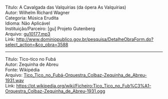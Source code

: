 Título: A Cavalgada das Valquírias (da ópera As Valquírias)\
Autor: Wilhelm Richard Wagner\
Categoria: Música Erudita\
Idioma: Não Aplicável\
Instituição/Parceiro: [gu] Projeto Gutenberg\
Arquivo: [gu10177.mp3](gu10177.mp3)\
Link: http://www.dominiopublico.gov.br/pesquisa/DetalheObraForm.do?select_action=&co_obra=3588
___

Título: Tico-tico no Fubá\
Autor: Zequinha de Abreu\
Fonte: Wikipédia\
Arquivo: [Tico_Tico_no_Fubá-Orquestra_Colbaz-Zequinha_de_Abreu-1931.wav](Tico_Tico_no_Fubá-Orquestra_Colbaz-Zequinha_de_Abreu-1931.wav)\
Link: https://pt.wikipedia.org/wiki/Ficheiro:Tico_Tico_no_Fub%C3%A1-Orquestra_Colbaz-Zequinha_de_Abreu-1931.ogg
